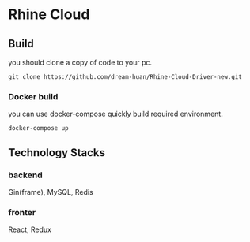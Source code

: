 # Rhine Cloud

## Build

you should clone a copy of code to your pc.

```
git clone https://github.com/dream-huan/Rhine-Cloud-Driver-new.git
```

### Docker build

you can use docker-compose quickly build required environment.

```
docker-compose up
```

## Technology Stacks

### backend

Gin(frame), MySQL, Redis

### fronter

React, Redux